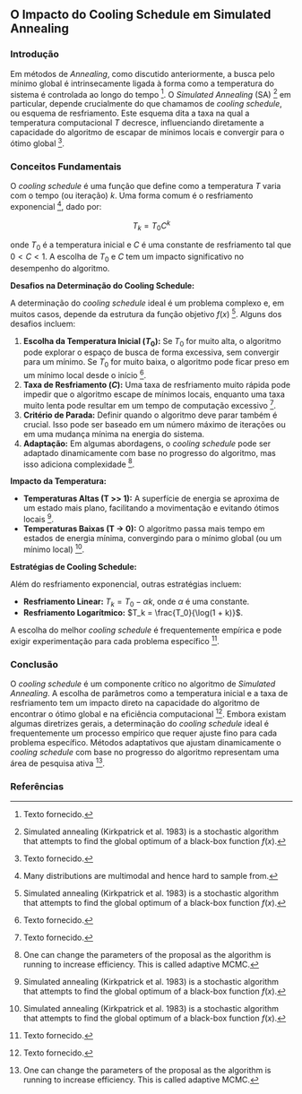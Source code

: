 ## O Impacto do Cooling Schedule em Simulated Annealing

### Introdução
Em métodos de *Annealing*, como discutido anteriormente, a busca pelo mínimo global é intrinsecamente ligada à forma como a temperatura do sistema é controlada ao longo do tempo [^1]. O *Simulated Annealing* (SA) [^24.6.1] em particular, depende crucialmente do que chamamos de *cooling schedule*, ou esquema de resfriamento. Este esquema dita a taxa na qual a temperatura computacional $T$ decresce, influenciando diretamente a capacidade do algoritmo de escapar de mínimos locais e convergir para o ótimo global [^1].

### Conceitos Fundamentais

O *cooling schedule* é uma função que define como a temperatura $T$ varia com o tempo (ou iteração) $k$. Uma forma comum é o resfriamento exponencial [^24.6], dado por:

$$
T_k = T_0 C^k
$$

onde $T_0$ é a temperatura inicial e $C$ é uma constante de resfriamento tal que $0 < C < 1$. A escolha de $T_0$ e $C$ tem um impacto significativo no desempenho do algoritmo.

**Desafios na Determinação do Cooling Schedule:**

A determinação do *cooling schedule* ideal é um problema complexo e, em muitos casos, depende da estrutura da função objetivo $f(x)$ [^24.6.1]. Alguns dos desafios incluem:

1.  **Escolha da Temperatura Inicial ($T_0$):** Se $T_0$ for muito alta, o algoritmo pode explorar o espaço de busca de forma excessiva, sem convergir para um mínimo. Se $T_0$ for muito baixa, o algoritmo pode ficar preso em um mínimo local desde o início [^1].
2.  **Taxa de Resfriamento ($C$):** Uma taxa de resfriamento muito rápida pode impedir que o algoritmo escape de mínimos locais, enquanto uma taxa muito lenta pode resultar em um tempo de computação excessivo [^1].
3.  **Critério de Parada:** Definir quando o algoritmo deve parar também é crucial. Isso pode ser baseado em um número máximo de iterações ou em uma mudança mínima na energia do sistema.
4.  **Adaptação:** Em algumas abordagens, o *cooling schedule* pode ser adaptado dinamicamente com base no progresso do algoritmo, mas isso adiciona complexidade [^24.3.4].

**Impacto da Temperatura:**

*   **Temperaturas Altas (T >> 1):** A superfície de energia se aproxima de um estado mais plano, facilitando a movimentação e evitando ótimos locais [^24.6.1].
*   **Temperaturas Baixas (T → 0):** O algoritmo passa mais tempo em estados de energia mínima, convergindo para o mínimo global (ou um mínimo local) [^24.6.1].

**Estratégias de Cooling Schedule:**

Além do resfriamento exponencial, outras estratégias incluem:

*   **Resfriamento Linear:** $T_k = T_0 - \alpha k$, onde $\alpha$ é uma constante.
*   **Resfriamento Logarítmico:** $T_k = \frac{T_0}{\log(1 + k)}$.

A escolha do melhor *cooling schedule* é frequentemente empírica e pode exigir experimentação para cada problema específico [^1].

### Conclusão

O *cooling schedule* é um componente crítico no algoritmo de *Simulated Annealing*. A escolha de parâmetros como a temperatura inicial e a taxa de resfriamento tem um impacto direto na capacidade do algoritmo de encontrar o ótimo global e na eficiência computacional [^1]. Embora existam algumas diretrizes gerais, a determinação do *cooling schedule* ideal é frequentemente um processo empírico que requer ajuste fino para cada problema específico. Métodos adaptativos que ajustam dinamicamente o *cooling schedule* com base no progresso do algoritmo representam uma área de pesquisa ativa [^24.3.4].

### Referências
[^1]: Texto fornecido.
[^24.6.1]: Simulated annealing (Kirkpatrick et al. 1983) is a stochastic algorithm that attempts to find the global optimum of a black-box function $f(x)$.
[^24.3.4]: One can change the parameters of the proposal as the algorithm is running to increase efficiency. This is called adaptive MCMC.
[^24.6]: Many distributions are multimodal and hence hard to sample from.
<!-- END -->